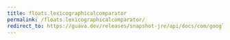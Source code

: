 ```yaml
---
title: floats.lexicographicalcomparator
permalink: /floats.lexicographicalcomparator/
redirect_to: https://guava.dev/releases/snapshot-jre/api/docs/com/google/common/primitives/Floats.html#lexicographicalComparator--
---
```

